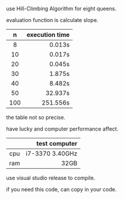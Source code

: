 use Hill-Climbing Algorithm for eight queens. 

evaluation function is calculate slope.

| n  | execution time |
|:--:|---------------:|
| 8 |      0.013s|
| 10|      0.017s|
| 20|      0.045s|
| 30|      1.875s|
| 40|      8.482s|
| 50|     32.937s|
|100|    251.556s|

the table not so precise.

have lucky and computer performance affect.

|   |  test computer  |
|:--:|---------------:|
|cpu|i7-3370 3.40GHz|
|ram|32GB|

use visual studio release to compile.

if you need this code, can copy in your code.

